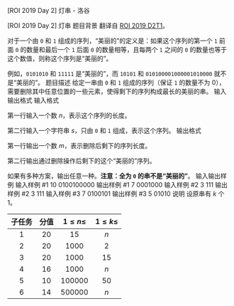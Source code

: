 



[ROI 2019 Day 2] 灯串 - 洛谷














[ROI 2019 Day 2] 灯串
题目背景
翻译自 [ROI 2019 D2T1](https://neerc.ifmo.ru/school/archive/2018-2019/ru-olymp-roi-2019-day2.pdf)。

对于一个由 `0` 和 `1` 组成的序列，“美丽的”的定义是：如果这个序列的第一个 `1` 前面 `0` 的数量和最后一个 `1` 后面 `0` 的数量相等，且每两个 `1` 之间的 `0` 的数量也等于这个数值，则称这个序列是“美丽的”。

例如，`0101010` 和 `11111` 是“美丽的”，而 `10101` 和 `010100001000001010000` 就不是“美丽的”。
题目描述
给定一串由 `0` 和 `1` 组成的序列（保证 `1` 的数量不为 $0$），需要删除其中任意位置的一些元素，使得剩下的序列构成最长的美丽的串。
输入输出格式
输入格式

第一行输入一个数 $n$，表示这个序列的长度。

第二行输入一个字符串 $s$，只由 `0` 和 `1` 组成，表示这个序列。
输出格式

第一行输出一个数 $m$，表示删除后剩下的序列长度。

第二行输出通过删除操作后剩下的这个“美丽的”序列。

如果有多种方案，输出任意一种。**注意：全为 `0` 的串不是“美丽的”**。
输入输出样例
输入样例 #1
10
0100100000
输出样例 #1
7
0001000
输入样例 #2
3
111
输出样例 #2
3
111
输入样例 #3
7
0100101
输出样例 #3
5
01010
说明
设原串有 $k$ 个 $1$。

| 子任务 | 分值 | $1\le n\le$ | $1\le k\le$ |
| :----------: | :----------: | :----------: | :----------: |
| $1$ | $20$ | $15$ | $n$ |
| $2$ | $20$ | $1000$ | $2$ |
| $3$ | $20$ | $1000$ | $15$ |
| $4$ | $16$ | $1000$ | $n$ |
| $5$ | $10$ | $100000$ | $50$ |
| $6$ | $14$ | $500000$ | $n$ |






